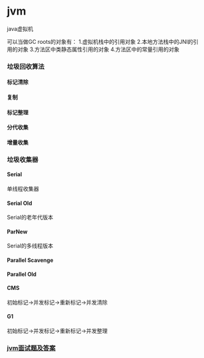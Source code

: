 # jvm
java虚拟机


可以当做GC roots的对象有：
1.虚拟机栈中的引用对象
2.本地方法栈中的JNI的引用的对象
3.方法区中类静态属性引用的对象
4.方法区中的常量引用的对象


### 垃圾回收算法
#### 标记清除
#### 复制
#### 标记整理
#### 分代收集
#### 增量收集

### 垃圾收集器
#### Serial
单线程收集器
#### Serial Old
Serial的老年代版本
#### ParNew
Serial的多线程版本
#### Parallel Scavenge

#### Parallel Old

#### CMS
初始标记->并发标记->重新标记->并发清除
#### G1
初始标记->并发标记->重新标记->并发整理
### [jvm面试题及答案](https://github.com/chenshi178/mywork/blob/master/jvm/Interview.MD)



